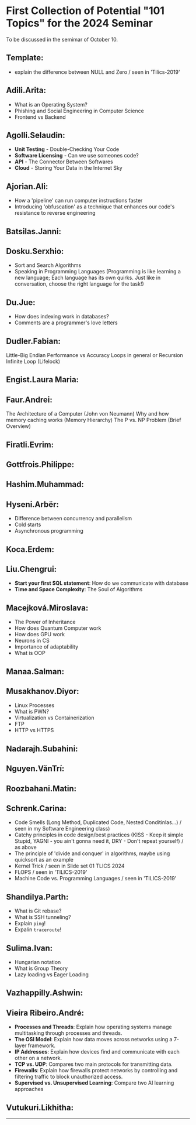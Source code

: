 # First Collection of Potential "101 Topics" for the 2024 Seminar

To be discussed in the semimar of October 10.

## Template:

- explain the difference between NULL and Zero / seen in 'Tilics-2019'


## Adili.Arita:
- What is an Operating System?
- Phishing and Social Engineering in Computer Science
- Frontend vs Backend


## Agolli.Selaudin:
- **Unit Testing** - Double-Checking Your Code
- **Software Licensing** - Can we use someones code?
- **API** - The Connector Between Softwares
- **Cloud** - Storing Your Data in the Internet Sky

## Ajorian.Ali:
-  How a 'pipeline' can run computer instructions faster
- Introducing 'obfuscation' as a technique that enhances our code's resistance to reverse engineering

## Batsilas.Janni:


## Dosku.Serxhio:

- Sort and Search Algorithms
- Speaking in Programming Languages (Programming is like learning a new language; Each language has its own quirks. Just like in conversation, choose the right language for the task!)



## Du.Jue:

- How does indexing work in databases? 
- Comments are a programmer's love letters

## Dudler.Fabian:

Little-Big Endian
Performance vs Accuracy
Loops in general or Recursion
Infinite Loop (Lifelock)


## Engist.Laura Maria:


## Faur.Andrei:

The Architecture of a Computer (John von Neumann)
Why and how memory caching works (Memory Hierarchy)
The P vs. NP Problem (Brief Overview)


## Firatli.Evrim:


## Gottfrois.Philippe:


## Hashim.Muhammad:


## Hyseni.Arbër:
- Difference between concurrency and parallelism
- Cold starts
- Asynchronous programming

## Koca.Erdem:


## Liu.Chengrui:
- **Start your first SQL statement**: How do we communicate with database
- **Time and Space Complexity**: The Soul of Algorithms


## Macejková.Miroslava:  
  - The Power of Inheritance
  - How does Quantum Computer work
  - How does GPU work
  - Neurons in CS
  - Importance of adaptability
  - What is OOP

## Manaa.Salman:


## Musakhanov.Diyor:
- Linux Processes 
- What is PWN?
- Virtualization vs Containerization
- FTP
- HTTP vs HTTPS

## Nadarajh.Subahini:


## Nguyen.VănTrí:


## Roozbahani.Matin:


## Schrenk.Carina:
- Code Smells (Long Method, Duplicated Code, Nested Conditinlas...) / seen in my Software Engineering class)
- Catchy principles in code design/best practices (KISS - Keep it simple Stupid, YAGNI - you ain't gonna need it, DRY - Don't repeat yourself) / as above
- The principle of 'divide and conquer' in algorithms, maybe using quicksort as an example
- Kernel Trick / seen in Slide set 01 TLICS 2024
- FLOPS / seen in 'TILICS-2019' 
- Machine Code vs. Programming Languages / seen in 'TILICS-2019' 

## Shandilya.Parth:

- What is Git rebase?
- What is SSH tunneling?
- Explain `ping`!
- Expalin `traceroute`!

## Sulima.Ivan:

- Hungarian notation
- What is Group Theory
- Lazy loading vs Eager Loading

## Vazhappilly.Ashwin:


## Vieira Ribeiro.André:
- **Processes and Threads**: Explain how operating systems manage multitasking through processes and threads. 
- **The OSI Model**: Explain how data moves across networks using a 7-layer framework.
- **IP Addresses**: Explain how devices find and communicate with each other on a network.
- **TCP vs. UDP**: Compares two main protocols for transmitting data.
- **Firewalls**: Explain how firewalls protect networks by controlling and filtering traffic to block unauthorized access.
- **Supervised vs. Unsupervised Learning**: Compare two AI learning approaches

## Vutukuri.Likhitha:

---
